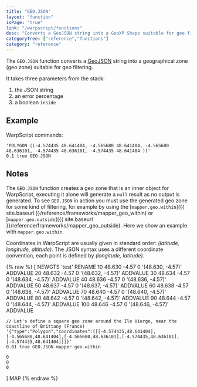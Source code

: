 ```yaml
---
title: "GEO.JSON"
layout: "function"
isPage: "true"
link: "/warpscript/functions"
desc: "Converts a GeoJSON string into a GeoXP Shape suitable for geo filtering"
categoryTree: ["reference","functions"]
category: "reference"
---
```



The `GEO.JSON` function converts a [GeoJSON](http://en.wikipedia.org/wiki/Well-known_text) string into a geographical zone (geo zone) suitable for geo filtering.

It takes three parameters from the stack:

1. the JSON string
1. an error percentage
1. a boolean `inside`


## Example ##


WarpScript commands:

    'POLYGON ((-4.574435 48.641404, -4.565680 48.641404, -4.565680 48.636101, -4.574435 48.636101, -4.574435 48.641404 ))'
    0.1 true GEO.JSON

## Notes ##

The `GEO.JSON` function creates a geo zone that is an inner object for WarpScript, executing it alone will generate a `null` result as no output is generated. To see `GEO.JSON` in action you must use the generated geo zone for some kind of filtering, for example by using the [`mapper.geo.within`]({{ site.baseurl }}/reference/frameworks/mapper_geo_within) or [`mapper.geo.outside`]({{ site.baseurl }}/reference/frameworks/mapper_geo_outside). Here we show an example with `mapper.geo.within`.

Coordinates in WarpScript are usually given in standard order: *(latitude, longitude, altitude)*. The JSON syntax uses a different coordinate convention, each point is defined by *(longitude, latitude)*.


{% raw %}
<warp10-warpscript-widget backend="{{backend}}"  exec-endpoint="{{execEndpoint}}">
[
    NEWGTS 'test' RENAME
    10  48.630 -4.57 0 '(48.630, -4.57)' ADDVALUE
    20  48.632 -4.57 0 '(48.632, -4.57)' ADDVALUE
    30  48.634 -4.57 0 '(48.634, -4.57)' ADDVALUE
    40  48.636 -4.57 0 '(48.636, -4.57)' ADDVALUE
    50  48.637 -4.57 0 '(48.637, -4.57)' ADDVALUE
    60  48.638 -4.57 0 '(48.638, -4.57)' ADDVALUE
    70  48.640 -4.57 0 '(48.640, -4.57)' ADDVALUE
    80  48.642 -4.57 0 '(48.642, -4.57)' ADDVALUE
    90  48.644 -4.57 0 '(48.644, -4.57)' ADDVALUE
    100 48.646 -4.57 0 '(48.646, -4.57)' ADDVALUE


    // Let's define a square geo zone around the Ile Vierge, near the coastline of Brittany (France)
    '{"type":"Polygon","coordinates":[[[-4.574435,48.641404],[-4.565680,48.641404],[-4.565680,48.636101],[-4.574435,48.636101],[-4.574435,48.641404]]]}'
    0.01 true GEO.JSON mapper.geo.within

    0
    0
    0
] MAP
</warp10-warpscript-widget>
{% endraw %}      
